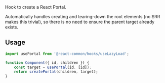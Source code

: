 
Hook to create a React Portal.

Automatically handles creating and tearing-down the root elements (no SRR makes this trivial), so there is no need to ensure the parent target already exists.

## Usage

```js static
import usePortal from '@react-common/hooks/useLazyLoad';

function Component({ id, children }) {
    const target = usePortal(id, [id]);
    return createPortal(children, target);
}
```
